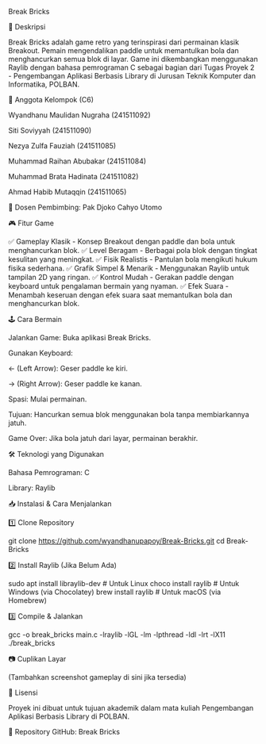 Break Bricks

📌 Deskripsi

Break Bricks adalah game retro yang terinspirasi dari permainan klasik Breakout. Pemain mengendalikan paddle untuk memantulkan bola dan menghancurkan semua blok di layar. Game ini dikembangkan menggunakan Raylib dengan bahasa pemrograman C sebagai bagian dari Tugas Proyek 2 - Pengembangan Aplikasi Berbasis Library di Jurusan Teknik Komputer dan Informatika, POLBAN.

👥 Anggota Kelompok (C6)

Wyandhanu Maulidan Nugraha (241511092)

Siti Soviyyah (241511090)

Nezya Zulfa Fauziah (241511085)

Muhammad Raihan Abubakar (241511084)

Muhammad Brata Hadinata (241511082)

Ahmad Habib Mutaqqin (241511065)

📌 Dosen Pembimbing: Pak Djoko Cahyo Utomo

🎮 Fitur Game

✅ Gameplay Klasik - Konsep Breakout dengan paddle dan bola untuk menghancurkan blok.
✅ Level Beragam - Berbagai pola blok dengan tingkat kesulitan yang meningkat.
✅ Fisik Realistis - Pantulan bola mengikuti hukum fisika sederhana.
✅ Grafik Simpel & Menarik - Menggunakan Raylib untuk tampilan 2D yang ringan.
✅ Kontrol Mudah - Gerakan paddle dengan keyboard untuk pengalaman bermain yang nyaman.
✅ Efek Suara - Menambah keseruan dengan efek suara saat memantulkan bola dan menghancurkan blok.

🕹️ Cara Bermain

Jalankan Game: Buka aplikasi Break Bricks.

Gunakan Keyboard:

← (Left Arrow): Geser paddle ke kiri.

→ (Right Arrow): Geser paddle ke kanan.

Spasi: Mulai permainan.

Tujuan: Hancurkan semua blok menggunakan bola tanpa membiarkannya jatuh.

Game Over: Jika bola jatuh dari layar, permainan berakhir.

🛠️ Teknologi yang Digunakan

Bahasa Pemrograman: C

Library: Raylib

📥 Instalasi & Cara Menjalankan

1️⃣ Clone Repository

git clone https://github.com/wyandhanupapoy/Break-Bricks.git
cd Break-Bricks

2️⃣ Install Raylib (Jika Belum Ada)

sudo apt install libraylib-dev   # Untuk Linux
choco install raylib             # Untuk Windows (via Chocolatey)
brew install raylib              # Untuk macOS (via Homebrew)

3️⃣ Compile & Jalankan

gcc -o break_bricks main.c -lraylib -lGL -lm -lpthread -ldl -lrt -lX11
./break_bricks

📷 Cuplikan Layar

(Tambahkan screenshot gameplay di sini jika tersedia)

📜 Lisensi

Proyek ini dibuat untuk tujuan akademik dalam mata kuliah Pengembangan Aplikasi Berbasis Library di POLBAN.

📌 Repository GitHub: Break Bricks